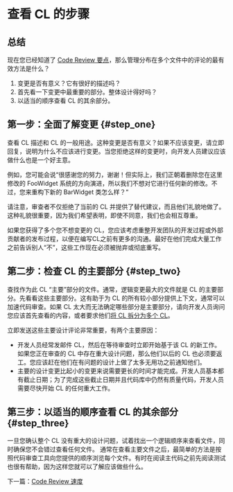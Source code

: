 # 查看 CL 的步骤

## 总结

现在您已经知道了 [Code Review 要点](looking-for.md)，那么管理分布在多个文件中的评论的最有效方法是什么？

1. 变更是否有意义？它有很好的描述吗？
1. 首先看一下变更中最重要的部分。整体设计得好吗？
1. 以适当的顺序查看 CL 的其余部分。

## 第一步：全面了解变更 {#step_one}

查看 CL 描述和 CL 的一般用途。这种变更是否有意义？如果不应该变更，请立即回复，说明为什么不应该进行变更。当您拒绝这样的变更时，向开发人员建议应该做什么也是一个好主意。

例如，您可能会说“很感谢您的努力，谢谢！但实际上，我们正朝着删除您在这里修改的 FooWidget 系统的方向演进，所以我们不想对它进行任何新的修改。不过，您来重构下新的 BarWidget 类怎么样？“

请注意，审查者不仅拒绝了当前的 CL 并提供了替代建议，而且他们礼貌地做了。这种礼貌很重要，因为我们希望表明，即使不同意，我们也会相互尊重。

如果您获得了多个您不想变更的 CL，您应该考虑重整开发团队的开发过程或外部贡献者的发布过程，以便在编写CL之前有更多的沟通。最好在他们完成大量工作之前告诉别人“不”，这些工作现在必须被抛弃或彻底重写。

## 第二步：检查 CL 的主要部分 {#step_two}

查找作为此 CL “主要”部分的文件。通常，逻辑变更最大的文件就是 CL 的主要部分。先看看这些主要部分。这有助于为 CL 的所有较小部分提供上下文，通常可以加速代码审查。如果 CL 太大而无法确定哪些部分是主要部分，请向开发人员询问您应该首先查看的内容，或者要求他们[将 CL 拆分为多个 CL](../developer/small-cls.md)。

立即发送这些主要设计评论非常重要，有两个主要原因：

 - 开发人员经常发邮件 CL，然后在等待审查时立即开始基于该 CL 的新工作。如果您正在审查的 CL 中存在重大设计问题，那么他们以后的 CL 也必须要返工。您应该赶在他们在有问题的设计上做了太多无用功之前通知他们。
 - 主要的设计变更比起小的变更来说需要更长的时间才能完成。开发人员基本都有截止日期；为了完成这些截止日期并且代码库中仍然有质量代码，开发人员需要尽快开始 CL 的任何重大工作。

## 第三步：以适当的顺序查看 CL 的其余部分 {#step_three}

一旦您确认整个 CL 没有重大的设计问题，试着找出一个逻辑顺序来查看文件，同时确保您不会错过查看任何文件。 通常在查看主要文件之后，最简单的方法是按照代码审查工具向您提供的顺序浏览每个文件。有时在阅读主代码之前先阅读测试也很有帮助，因为这样您就可以了解应该做些什么。

下一篇：[Code Review 速度](speed.md)
